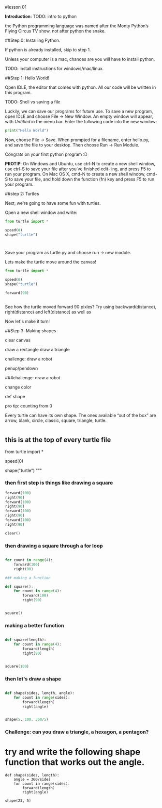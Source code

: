 #lesson 01

__Introduction:__
TODO: intro to python

the Python programming language was named after the Monty Python’s Flying Circus TV show, not after python the snake.

##Step 0: Installing Python. 

If python is already installed, skip to step 1.

Unless your computer is a mac, chances are you will have to install python.

TODO: install instructions for windows/mac/linux.

##Step 1: Hello World!

Open IDLE, the editor that comes with python. All our code will be written in this program. 

TODO: Shell vs saving a file

Luckily, we can save our programs for future use. To save a new program, open IDLE and choose File -> New Window. An empty window will appear, with *Untitled* in the menu bar. Enter the following code into the new  window:

```python
print("Hello World")
```

Now, choose File -> Save. When prompted for a filename, enter hello.py, and save the file to your desktop. Then choose Run -> Run Module.

Congrats on your first python program :D

__PROTIP__: On Windows and Ubuntu, use ctrl-N to create a new shell window, use ctrl-S to save your file after you’ve finished edit- ing, and press F5 to run your program.
On Mac OS X, cmd-N to create a new shell window, cmd-S to save your file, and hold down the function (fn) key and press F5 to run your program.

##step 2: Turtles

Next, we're going to have some fun with turtles. 

Open a new shell window and write:

```python
from turtle import *

speed(0)
shape("turtle")

    
```
Save your program as turtle.py and choose run -> new module.

Lets make the turtle move around the canvas!

```python
from turtle import *

speed(0)
shape("turtle")

forward(90)
 
```
See how the turtle moved forward 90 pixles? Try using backward(distance), right(distance) and left(distance) as well as

Now let's make it turn!


##Step 3: Making shapes

clear canvas



draw a rectangle
draw a triangle

challenge: draw a robot

penup/pendown

###challenge: draw a robot

change color

def shape

pro tip: counting from 0

Every turtle can have its own shape. The ones available “out of the box” are arrow, blank, circle, classic, square, triangle, turtle.


```python

```
	
## this is at the top of every turtle file

from turtle import *

speed(0)

shape("turtle")
"""
### then first step is things like drawing a square

```python
forward(100)
right(90)
forward(100)
right(90)
forward(100)
right(90)
forward(100)
right(90)

clear()
```
### then drawing a square through a for loop
```python

for count in range(4):
    forward(100)
    right(90)
```
```python
### making a function

def square():
    for count in range(4):
        forward(100)
        right(90)


square()
```
### making a better function
```python

def square(length):
    for count in range(4):
        forward(length)
        right(90)


square(100)
```
### then let's draw a shape
```python

def shape(sides, length, angle):
    for count in range(sides):
        forward(length)
        right(angle)


shape(5, 100, 360/5)
```

### Challenge: can you draw a triangle, a hexagon, a pentagon?

# try and write the following shape function that works out the angle.
```pyhton
def shape(sides, length):
    angle = 360/sides
    for count in range(sides):
        forward(length)
        right(angle)

shape(23, 5)
```
